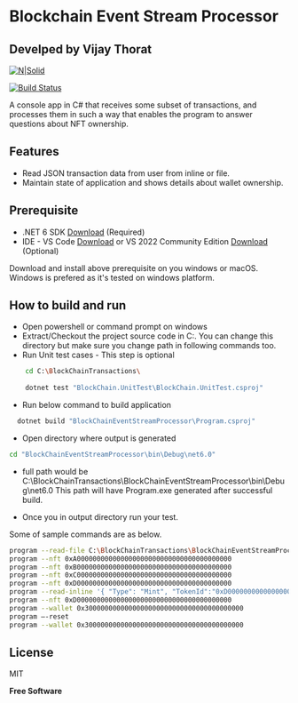 # Blockchain Event Stream Processor
## Develped by Vijay Thorat

[![N|Solid](https://cldup.com/dTxpPi9lDf.thumb.png)](https://nodesource.com/products/nsolid)

[![Build Status](https://travis-ci.org/joemccann/dillinger.svg?branch=master)](https://travis-ci.org/joemccann/dillinger)

A console app in C# that receives some subset of transactions, and processes them in such a way that enables the program to answer questions about NFT ownership.


## Features

- Read JSON transaction data from user from inline or file.
- Maintain state of application and shows details about wallet ownership.

## Prerequisite
- .NET 6 SDK [Download][df1] (Required)
- IDE - VS Code [Download][df2] or VS 2022 Community Edition  [Download][df3] (Optional)

Download and install above prerequisite on you windows or macOS. Windows is prefered as it's tested on windows platform. 

## How to build and run
- Open powershell or command prompt on windows
- Extract/Checkout the project source code in C:\. You can change this directory but make sure you change path in following commands too.
- Run Unit test cases - This step is optional
```sh
    cd C:\BlockChainTransactions\
	
    dotnet test "BlockChain.UnitTest\BlockChain.UnitTest.csproj"
```

- Run below command to build application
```sh
  dotnet build "BlockChainEventStreamProcessor\Program.csproj"
```
- Open directory where output is generated
```sh
cd "BlockChainEventStreamProcessor\bin\Debug\net6.0"
```
- full path would be C:\BlockChainTransactions\BlockChainEventStreamProcessor\bin\Debug\net6.0 This path will have Program.exe generated after successful build.

- Once you in output directory run your test. 

Some of sample commands are as below. 
```sh
program --read-file C:\BlockChainTransactions\BlockChainEventStreamProcessor\transactions.json
program --nft 0xA000000000000000000000000000000000000000
program --nft 0xB000000000000000000000000000000000000000
program --nft 0xC000000000000000000000000000000000000000
program --nft 0xD000000000000000000000000000000000000000
program --read-inline '{ "Type": "Mint", "TokenId":"0xD000000000000000000000000000000000000000", "Address":"0x1000000000000000000000000000000000000000" }'
program --nft 0xD000000000000000000000000000000000000000
program --wallet 0x3000000000000000000000000000000000000000
program —-reset
program --wallet 0x3000000000000000000000000000000000000000
```

## License

MIT

**Free Software**

[//]: # (These are reference links used in the body of this note and get stripped out when the markdown processor does its job. There is no need to format nicely because it shouldn't be seen. Thanks SO - http://stackoverflow.com/questions/4823468/store-comments-in-markdown-syntax)

   [df1]: <https://dotnet.microsoft.com/en-us/download/dotnet/6.0>
   [df2]: <https://code.visualstudio.com/download>
   [df3]: <https://visualstudio.microsoft.com/vs/community/>
   [df4]: <https://www.newtonsoft.com/json/help/html/serializingjson.htm>
   [df5]: <https://dillinger.io/>
